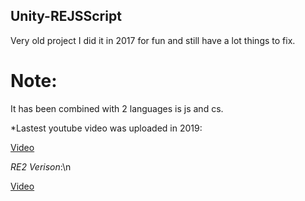 ## Unity-REJSScript

Very old project I did it in 2017 for fun and still have a lot things to fix.

# Note:

It has been combined with 2 languages is js and cs.

*Lastest youtube video was uploaded in 2019:

[Video](https://www.youtube.com/watch?v=T7M3nSJU_5E)

*RE2 Verison*:\n

[Video](https://www.youtube.com/watch?v=SXNBvAoOdBc)
